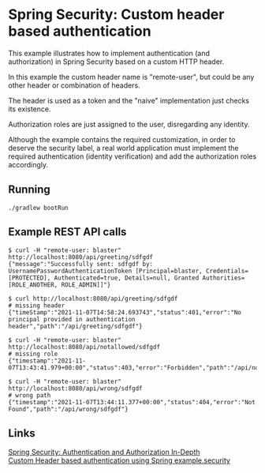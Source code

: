# Spring Security: Custom header based authentication

This example illustrates how to implement authentication (and authorization) in Spring Security based on a custom HTTP header.

In this example the custom header name is "remote-user", but could be any other header or combination of headers.

The header is used as a token and the "naive" implementation just checks its existence.

Authorization roles are just assigned to the user, disregarding any identity.

Although the example contains the required customization, in order to deserve the security label, a real world application must implement the required authentication (identity verification) and add the authorization roles accordingly.

## Running
```
./gradlew bootRun
```

## Example REST API calls
```
$ curl -H "remote-user: blaster" http://localhost:8080/api/greeting/sdfgdf
{"message":"Successfully sent: sdfgdf by: UsernamePasswordAuthenticationToken [Principal=blaster, Credentials=[PROTECTED], Authenticated=true, Details=null, Granted Authorities=[ROLE_ANOTHER, ROLE_ADMIN]]"}

$ curl http://localhost:8080/api/greeting/sdfgdf
# missing header
{"timeStamp":"2021-11-07T14:58:24.693743","status":401,"error":"No principal provided in authentication header","path":"/api/greeting/sdfgdf"}

$ curl -H "remote-user: blaster" http://localhost:8080/api/notallowed/sdfgdf
# missing role
{"timestamp":"2021-11-07T13:43:41.979+00:00","status":403,"error":"Forbidden","path":"/api/notallowed/sdfgdf"}

$ curl -H "remote-user: blaster" http://localhost:8080/api/wrong/sdfgdf
# wrong path
{"timestamp":"2021-11-07T13:44:11.377+00:00","status":404,"error":"Not Found","path":"/api/wrong/sdfgdf"}
```

## Links
[Spring Security: Authentication and Authorization In-Depth](https://www.marcobehler.com/guides/spring-security)  
[Custom Header based authentication using Spring example.security](https://salahuddin-s.medium.com/custom-header-based-authentication-using-spring-example.security-17f4163d0986)  
